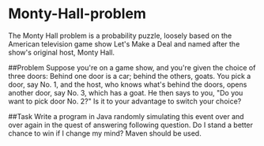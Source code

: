 Monty-Hall-problem
==================

The Monty Hall problem is a probability puzzle, loosely based on the American television game show Let's Make a Deal and named after the show's original host, Monty Hall.

##Problem
Suppose you're on a game show, and you're given the choice of three doors: Behind one door is a car; behind the others, goats. You pick a door, say No. 1, and the host, who knows what's behind the doors, opens another door, say No. 3, which has a goat. He then says to you, "Do you want to pick door No. 2?" Is it to your advantage to switch your choice?

##Task
Write a program in Java randomly simulating this event over and over again in the quest of answering following question. Do I stand a better chance to win if I change my mind? Maven should be used.
